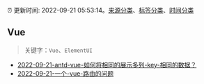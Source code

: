 :alarm_clock: 更新时间: 2022-09-21 05:53:14。[来源分类](../README.md)、[标签分类](../TAGS.md)、[时间分类](../TIMELINE.md)

## Vue


> 关键字：`Vue`、`ElementUI`



- [2022-09-21-antd-vue-如何将相同的展示多列-key-相同的数据？](https://www.v2ex.com/t/881865) 
- [2022-09-21-一个-vue-路由的问题](https://www.v2ex.com/t/881833) 